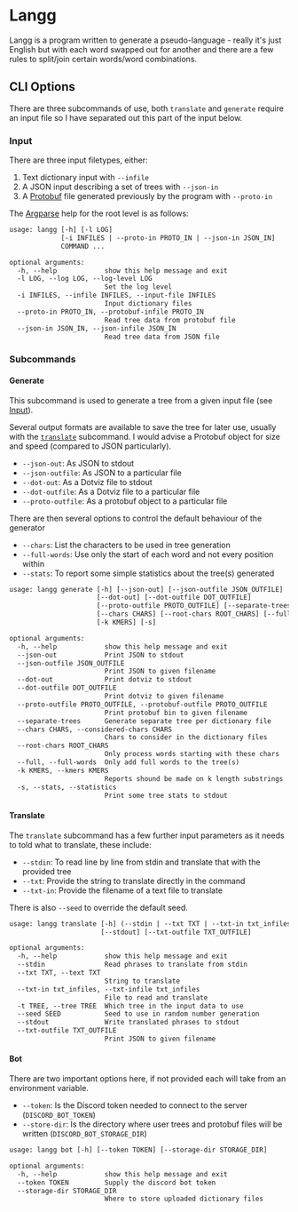 # Langg

Langg is a program written to generate a pseudo-language - really it's just English but with each word swapped out for another and there are a few rules to split/join certain words/word combinations.

## CLI Options

There are three subcommands of use, both `translate` and `generate` require an input file so I have separated out this part of the input below.

### Input

There are three input filetypes, either:

1. Text dictionary input with `--infile`
2. A JSON input describing a set of trees with `--json-in`
3. A [Protobuf](https://developers.google.com/protocol-buffers) file generated previously by the program with `--proto-in`

The [Argparse](https://docs.python.org/3/library/argparse.html) help for the root level is as follows:

```txt
usage: langg [-h] [-l LOG]
             [-i INFILES | --proto-in PROTO_IN | --json-in JSON_IN]
             COMMAND ...

optional arguments:
  -h, --help            show this help message and exit
  -l LOG, --log LOG, --log-level LOG
                        Set the log level
  -i INFILES, --infile INFILES, --input-file INFILES
                        Input dictionary files
  --proto-in PROTO_IN, --protobuf-infile PROTO_IN
                        Read tree data from protobuf file
  --json-in JSON_IN, --json-infile JSON_IN
                        Read tree data from JSON file
```

### Subcommands

#### Generate

This subcommand is used to generate a tree from a given input file (see [Input](#input)).

Several output formats are available to save the tree for later use, usually with the [`translate`](#translate) subcommand. I would advise a Protobuf object for size and speed (compared to JSON particularly).

- `--json-out`: As JSON to stdout
- `--json-outfile`: As JSON to a particular file
- `--dot-out`: As a Dotviz file to stdout
- `--dot-outfile`: As a Dotviz file to a particular file
- `--proto-outfile`: As a protobuf object to a particular file

There are then several options to control the default behaviour of the generator

- `--chars`: List the characters to be used in tree generation
- `--full-words`: Use only the start of each word and not every position within
- `--stats`: To report some simple statistics about the tree(s) generated

```txt
usage: langg generate [-h] [--json-out] [--json-outfile JSON_OUTFILE]
                      [--dot-out] [--dot-outfile DOT_OUTFILE]
                      [--proto-outfile PROTO_OUTFILE] [--separate-trees]
                      [--chars CHARS] [--root-chars ROOT_CHARS] [--full]
                      [-k KMERS] [-s]

optional arguments:
  -h, --help            show this help message and exit
  --json-out            Print JSON to stdout
  --json-outfile JSON_OUTFILE
                        Print JSON to given filename
  --dot-out             Print dotviz to stdout
  --dot-outfile DOT_OUTFILE
                        Print dotviz to given filename
  --proto-outfile PROTO_OUTFILE, --protobuf-outfile PROTO_OUTFILE
                        Print protobuf bin to given filename
  --separate-trees      Generate separate tree per dictionary file
  --chars CHARS, --considered-chars CHARS
                        Chars to consider in the dictionary files
  --root-chars ROOT_CHARS
                        Only process words starting with these chars
  --full, --full-words  Only add full words to the tree(s)
  -k KMERS, --kmers KMERS
                        Reports shound be made on k length substrings
  -s, --stats, --statistics
                        Print some tree stats to stdout

```

#### Translate

The `translate` subcommand has a few further input parameters as it needs to told what to translate, these include:

- `--stdin`: To read line by line from stdin and translate that with the provided tree
- `--txt`: Provide the string to translate directly in the command
- `--txt-in`: Provide the filename of a text file to translate

There is also `--seed` to override the default seed.

```txt
usage: langg translate [-h] (--stdin | --txt TXT | --txt-in txt_infiles) [-t TREE] [--seed SEED]
                       [--stdout] [--txt-outfile TXT_OUTFILE]

optional arguments:
  -h, --help            show this help message and exit
  --stdin               Read phrases to translate from stdin
  --txt TXT, --text TXT
                        String to translate
  --txt-in txt_infiles, --txt-infile txt_infiles
                        File to read and translate
  -t TREE, --tree TREE  Which tree in the input data to use
  --seed SEED           Seed to use in random number generation
  --stdout              Write translated phrases to stdout
  --txt-outfile TXT_OUTFILE
                        Print JSON to given filename
```

#### Bot

There are two important options here, if not provided each will take from an environment variable.

- `--token`: Is the Discord token needed to connect to the server (`DISCORD_BOT_TOKEN`)
- `--store-dir`: Is the directory where user trees and protobuf files will be written (`DISCORD_BOT_STORAGE_DIR`)

```txt
usage: langg bot [-h] [--token TOKEN] [--storage-dir STORAGE_DIR]

optional arguments:
  -h, --help            show this help message and exit
  --token TOKEN         Supply the discord bot token
  --storage-dir STORAGE_DIR
                        Where to store uploaded dictionary files
```
